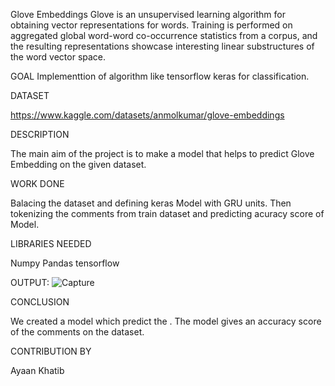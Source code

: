 Glove Embeddings
Glove is an unsupervised learning algorithm for obtaining vector representations for words. Training is performed on aggregated global word-word co-occurrence statistics from a corpus, and the resulting representations showcase interesting linear substructures of the word vector space.

GOAL
Implementtion of algorithm like tensorflow keras for classification.

DATASET

https://www.kaggle.com/datasets/anmolkumar/glove-embeddings

DESCRIPTION

The main aim of the project is to make a model that helps to predict Glove Embedding on the given dataset.

WORK DONE

Balacing the dataset and defining keras Model with GRU units. Then tokenizing the comments from train dataset and predicting acuracy score of Model.

LIBRARIES NEEDED

Numpy Pandas tensorflow 

OUTPUT:
![Capture](https://user-images.githubusercontent.com/89378885/198050644-cd1a9896-a282-42df-9533-7647e37674ec.JPG)


CONCLUSION

We created a model which predict the . The model gives an accuracy score of the comments on the dataset.

CONTRIBUTION BY

Ayaan Khatib
